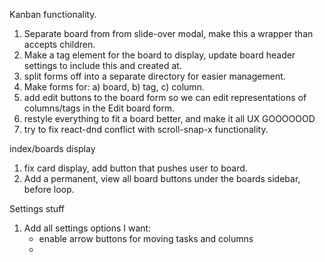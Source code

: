 Kanban functionality.

1. Separate board from from slide-over modal, make this a wrapper than accepts children.
2. Make a tag element for the board to display, update board header settings to include this and created at.
3. split forms off into a separate directory for easier management.
4. Make forms for: a) board, b) tag, c) column.
5. add edit buttons to the board form so we can edit representations of columns/tags in the Edit board form.
6. restyle everything to fit a board better, and make it all UX GOOOOOOD
7. try to fix react-dnd conflict with scroll-snap-x functionality.

index/boards display

1. fix card display, add button that pushes user to board.
2. Add a permanent, view all board buttons under the boards sidebar, before loop.

Settings stuff

1. Add all settings options I want:
    - enable arrow buttons for moving tasks and columns
    -
